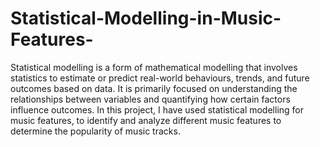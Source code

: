 # Statistical-Modelling-in-Music-Features-
Statistical modelling is a form of mathematical modelling that involves statistics to estimate or predict real-world behaviours, trends, and future outcomes based on data. It is primarily focused on understanding the relationships between variables and quantifying how certain factors influence outcomes.
In this project, I have used statistical modelling for music features, to identify and analyze different music features to determine the popularity of music tracks.
